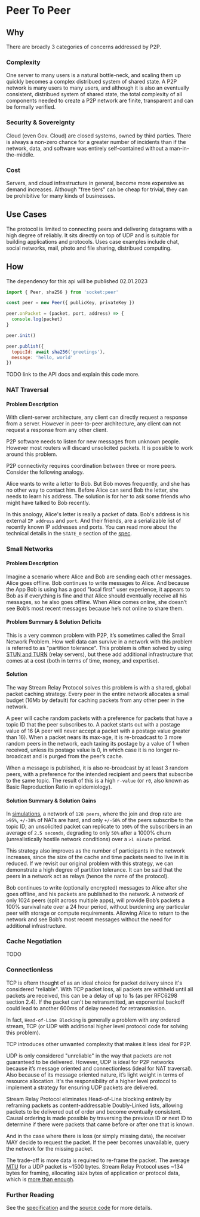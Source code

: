 # Peer To Peer

## Why

There are broadly 3 categories of concerns addressed by P2P.

### Complexity

One server to many users is a natural bottle-neck, and scaling them up quickly
becomes a complex distribued system of shared state. A P2P network is many users
to many users, and although it is also an eventually consistent, distribued
system of shared state, the total complexity of all components needed to create
a P2P network are finite, transparent and can be formally verified.


### Security & Sovereignty

Cloud (even Gov. Cloud) are closed systems, owned by third parties. There is
always a non-zero chance for a greater number of incidents than if the network,
data, and software was entirely self-contained without a man-in-the-middle.


### Cost

Servers, and cloud infrastructure in general, become more expensive as demand
increases. Although "free tiers" can be cheap for trivial, they can be prohibitive
for many kinds of businesses.


## Use Cases

The protocol is limited to connecting peers and delivering datagrams with a high
degree of reliably. It sits directly on top of UDP and is suitable for building
applications and protocols. Uses case examples include chat, social networks, mail,
photo and file sharing, distribued computing.


## How

<p class="hl">The dependency for this api will be published 02.01.2023</p>

```js
import { Peer, sha256 } from 'socket:peer'

const peer = new Peer({ publicKey, privateKey })

peer.onPacket = (packet, port, address) => {
  console.log(packet)
}

peer.init()

peer.publish({
  topicId: await sha256('greetings'),
  message: 'hello, world'
})
```

TODO link to the API docs and explain this code more.


### NAT Traversal

#### Problem Description

With client-server architecture, any client can directly request a response from
a server. However in peer-to-peer architecture, any client can not request a
response from any other client.

P2P software needs to listen for new messages from unknown people. However most
routers will discard unsolicited packets. It is possible to work around this
problem.

P2P connectivity requires coordination between three or more peers. Consider the
following analogy.

Alice wants to write a letter to Bob. But Bob moves frequently, and she has no
other way to contact him. Before Alice can send Bob the letter, she needs to
learn his address. The solution is for her to ask some friends who might have
talked to Bob recently.

In this anology, Alice's letter is really a packet of data. Bob's address is his
external `IP address` and `port`. And their friends, are a serializable list of
recently known IP addresses and ports. You can read more about the technical
details in the `STATE_0` section of the [spec][G1].


### Small Networks

#### Problem Description

Imagine a scenario where Alice and Bob are sending each other messages. Alice
goes offline. Bob continues to write messages to Alice. And because the App Bob
is using has a good "local first" user experience, it appears to Bob as if
everything is fine and that Alice should eventually receive all his messages,
so he also goes offline. When Alice comes online, she doesn’t see Bob’s most
recent messages because he’s not online to share them.

#### Problem Summary & Solution Deficits

This is a very common problem with P2P, it’s sometimes called the Small Network
Problem. How well data can survive in a network with this problem is referred to
as "partition tolerance". This problem is often solved by using
[STUN and TURN][1] (relay servers), but these add additional infrastructure that
comes at a cost (both in terms of time, money, and expertise).

#### Solution

The way Stream Relay Protocol solves this problem is with a shared, global
packet caching strategy. Every peer in the entire network allocates a small
budget (16Mb by default) for caching packets from any other peer in the network.

A peer will cache random packets with a preference for packets that have a topic
ID that the peer subscribes to. A packet starts out with a postage value of 16
(A peer will never accept a packet with a postage value greater than 16). When a
packet nears its max-age, it is re-broadcast to 3 more random peers in the
network, each taxing its postage by a value of 1 when received, unless its
postage value is 0, in which case it is no longer re-broadcast and is purged
from the peer’s cache.

When a message is published, it is also re-broadcast by at least 3 random peers,
with a preference for the intended recipient and peers that subscribe to the
same topic. The result of this is a high `r-value` (or `r0`, also known as Basic
Reproduction Ratio in epidemiology).

#### Solution Summary & Solution Gains

In [simulations][2], a network of `128 peers`, where the join and drop rate are
`>95%`, `+/-30%` of NATs are hard, and only `+/-50%` of the peers subscribe to
the topic ID; an unsolicited packet can replicate to `100%` of the subscribers
in an average of `2.5 seconds`, degrading to only `50%` after a 1000% churn
(unrealistically hostile network conditions) over a `>1 minute` period.

This strategy also improves as the number of participants in the network
increases, since the size of the cache and time packets need to live in it is
reduced. If we revisit our original problem with this strategy, we can
demonstrate a high degree of partition tolerance. It can be said that the peers
in a network act as relays (hence the name of the protocol).

Bob continues to write (optionally encrypted) messages to Alice after she goes
offline, and his packets are published to the network. A network of only 1024
peers (split across multiple apps), will provide Bob’s packets a 100% survival
rate over a 24 hour period, without burdening any particular peer with storage
or compute requirements. Allowing Alice to return to the network and see Bob’s
most recent messages without the need for additional infrastructure.


### Cache Negotiation

TODO


### Connectionless

TCP is oftern thought of as an ideal choice for packet delivery since it's
considered "reliable". With TCP packet loss, all packets are withheld until all
packets are received, this can be a delay of up to 1s (as per RFC6298 section
2.4). If the packet can't be retransmitted, an exponential backoff could lead to
another 600ms of delay needed for retransmission.

In fact, `Head-of-Line Blocking` is generally a problem with any ordered stream,
TCP (or UDP with additional higher level protocol code for solving this problem).

TCP introduces other unwanted complexity that makes it less ideal for P2P.

UDP is only considered "unreliable" in the way that packets are not guaranteed
to be delivered. However, UDP is ideal for P2P networks because it’s message
oriented and connectionless (ideal for NAT traversal). Also because of its
message oriented nature, it’s light weight in terms of resource allocation. It's
the responsibility of a higher level protocol to implement a strategy for
ensuring UDP packets are delivered.

Stream Relay Protocol eliminates Head-of-Line blocking entirely by reframing
packets as content-addressable Doubly-Linked lists, allowing packets to be
delivered out of order and become eventually consistent. Causal ordering is made
possible by traversing the previous ID or next ID to determine if there were
packets that came before or after one that is known.

And in the case where there is loss (or simply missing data), the receiver MAY
decide to request the packet. If the peer becomes unavailable, query the network
for the missing packet.

The trade-off is more data is required to re-frame the packet. The average
[MTU][W2] for a UDP packet is ~1500 bytes. Stream Relay Protocol uses ~134 bytes
for framing, allocating `1024` bytes of application or protocol data, which is
[more than enough][E0].

### Further Reading

See the [specification][G1] and the [source code][G2] for more details.


[W0]:https://en.wikipedia.org/wiki/Doubly_linked_list
[W1]:https://en.wikipedia.org/wiki/Universally_unique_identifier
[W2]:https://en.wikipedia.org/wiki/Maximum_transmission_unit
[E0]:https://gafferongames.com/post/snapshot_compression/
[1]:https://datatracker.ietf.org/doc/html/rfc5766
[2]:/test/cases/ratio.js
[3]:/spec/README.md#state_0-initial

[G1]:https://github.com/socketsupply/stream-relay/spec/README.md
[G2]:https://github.com/socketsupply/stream-relay/src

[R0]:https://lamport.azurewebsites.net/tla/proving-safety.pdf
[R1]:https://lamport.azurewebsites.net/pubs/liveness.pdf
[R2]:https://pdos.csail.mit.edu/papers/p2pnat.pdf
[R3]:https://www.microsoft.com/en-us/research/uploads/prod/2018/05/book-02-08-08.pdf

[W0]:https://en.wikipedia.org/wiki/UDP_hole_punching
[W1]:https://en.wikipedia.org/wiki/Transport_layer
[W2]:https://en.wikipedia.org/wiki/Rendezvous_protocol
[W3]:https://en.wikipedia.org/wiki/STUN

[T0]:https://tailscale.com/blog/how-nat-traversal-works
[F0]:https://fossbytes.com/connection-oriented-vs-connection-less-connection/

[B1]:https://www.bittorrent.org/beps/bep_0055.html
[C0]:https://github.com/clostra/libutp
[GH01]:https://github.com/libpcp/pcp
[GH02]:https://github.com/paullouisageneau/libplum

[rfc3022]:https://datatracker.ietf.org/doc/html/rfc3022
[rfc2663]:https://datatracker.ietf.org/doc/html/rfc2663
[rfc6886]:https://datatracker.ietf.org/doc/html/rfc6886
[rfc6887]:https://datatracker.ietf.org/doc/html/rfc6887
[rfc791]:https://datatracker.ietf.org/doc/html/rfc791
[rfc1122]:https://datatracker.ietf.org/doc/html/rfc1122
[rfc2460]:https://datatracker.ietf.org/doc/html/rfc2460
